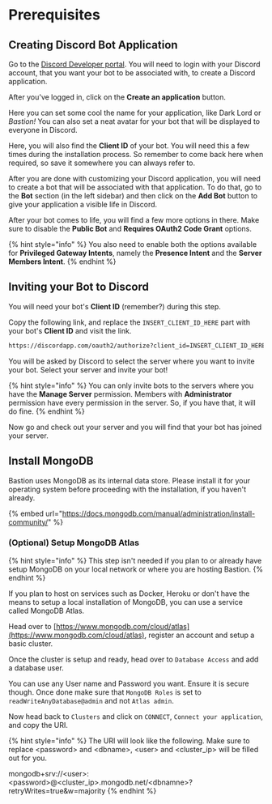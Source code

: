 # Prerequisites

## Creating Discord Bot Application

Go to the [Discord Developer portal](https://discordapp.com/developers/applications/). You will need to login with your Discord account, that you want your bot to be associated with, to create a Discord application.

After you've logged in, click on the **Create an application** button.

Here you can set some cool the name for your application, like Dark Lord or _Bastion!_ You can also set a neat avatar for your bot that will be displayed to everyone in Discord.

Here, you will also find the **Client ID** of your bot. You will need this a few times during the installation process. So remember to come back here when required, so save it somewhere you can always refer to.

After you are done with customizing your Discord application, you will need to create a bot that will be associated with that application. To do that, go to the **Bot** section (in the left sidebar) and then click on the **Add Bot** button to give your application a visible life in Discord.

After your bot comes to life, you will find a few more options in there. Make sure to disable the **Public Bot** and **Requires OAuth2 Code Grant** options.

{% hint style="info" %}
You also need to enable both the options available for **Privileged Gateway Intents**, namely the **Presence Intent** and the **Server Members Intent**.
{% endhint %}

## Inviting your Bot to Discord

You will need your bot's **Client ID** (remember?) during this step.

Copy the following link, and replace the `INSERT_CLIENT_ID_HERE` part with your bot's **Client ID** and visit the link.

```diff
https://discordapp.com/oauth2/authorize?client_id=INSERT_CLIENT_ID_HERE&scope=bot&permissions=8
```

You will be asked by Discord to select the server where you want to invite your bot. Select your server and invite your bot!

{% hint style="info" %}
You can only invite bots to the servers where you have the **Manage Server** permission. Members with **Administrator** permission have every permission in the server. So, if you have that, it will do fine.
{% endhint %}

Now go and check out your server and you will find that your bot has joined your server.

## Install MongoDB

Bastion uses MongoDB as its internal data store. Please install it for your operating system before proceeding with the installation, if you haven't already.

{% embed url="https://docs.mongodb.com/manual/administration/install-community/" %}

### (Optional) Setup MongoDB Atlas

{% hint style="info" %}
This step isn't needed if you plan to or already have setup MongoDB on your local network or where you are hosting Bastion.
{% endhint %}

If you plan to host on services such as Docker, Heroku or don't have the means to setup a local installation of MongoDB, you can use a service called MongoDB Atlas.

Head over to [https://www.mongodb.com/cloud/atlas](https://www.mongodb.com/cloud/atlas), register an account and setup a basic cluster.

Once the cluster is setup and ready, head over to `Database Access` and add a database user.

You can use any User name and Password you want. Ensure it is secure though. Once done make sure that `MongoDB Roles` is set to `readWriteAnyDatabase@admin` and not `Atlas admin`.

Now head back to `Clusters` and click on `CONNECT`, `Connect your application`, and copy the URI.

{% hint style="info" %}
The URI will look like the following. Make sure to replace \<password> and \<dbname>, \<user> and \<cluster\_ip> will be filled out for you.

mongodb+srv://\<user>:\<password>@\<cluster\_ip>.mongodb.net/\<dbnamne>?retryWrites=true\&w=majority
{% endhint %}
